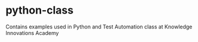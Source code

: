 # python-class
Contains examples used in Python and Test Automation class at Knowledge Innovations Academy
